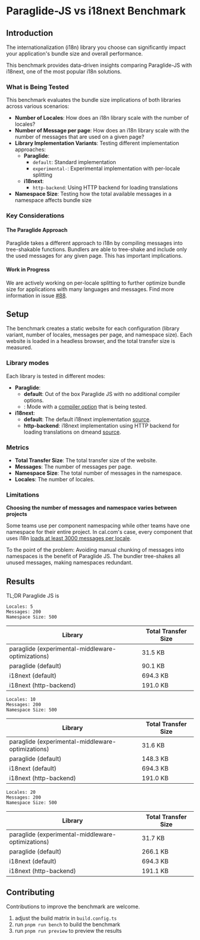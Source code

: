 # Paraglide-JS vs i18next Benchmark

## Introduction

The internationalization (i18n) library you choose can significantly impact your application's bundle size and overall performance. 

This benchmark provides data-driven insights comparing Paraglide-JS with i18next, one of the most popular i18n solutions.

### What is Being Tested

This benchmark evaluates the bundle size implications of both libraries across various scenarios:

- **Number of Locales**: How does an i18n library scale with the number of locales?
- **Number of Message per page**: How does an i18n library scale with the number of messages that are used on a given page?
- **Library Implementation Variants**: Testing different implementation approaches:
  - **Paraglide**: 
    - `default`: Standard implementation
    - `experimental-`: Experimental implementation with per-locale splitting
  - **i18next**:
    - `http-backend`: Using HTTP backend for loading translations
- **Namespace Size**: Testing how the total available messages in a namespace affects bundle size

### Key Considerations

#### The Paraglide Approach

Paraglide takes a different approach to i18n by compiling messages into tree-shakable functions. Bundlers are able to tree-shake and include only the used messages for any given page. This has important implications.

#### Work in Progress

We are actively working on per-locale splitting to further optimize bundle size for applications with many languages and messages. Find more information in issue [#88](https://github.com/opral/inlang-paraglide-js/issues/88).

## Setup

The benchmark creates a static website for each configuration (library variant, number of locales, messages per page, and namespace size). Each website is loaded in a headless browser, and the total transfer size is measured.

### Library modes

Each library is tested in different modes:

- **Paraglide**: 
  - **default**: Out of the box Paraglide JS with no additional compiler options.
  - **<compiler-option>**: Mode with a [compiler option](https://inlang.com/m/gerre34r/library-inlang-paraglideJs/compiler-options) that is being tested. 
- **i18next**: 
  - **default**: The default i18next implementation [source](https://www.i18next.com/overview/getting-started#basic-sample).
  - **http-backend**: i18next implementation using HTTP backend for loading translations on dmeand [source](https://github.com/i18next/i18next-http-backend).
  
### Metrics

- **Total Transfer Size**: The total transfer size of the website.
- **Messages**: The number of messages per page.
- **Namespace Size**: The total number of messages in the namespace.
- **Locales**: The number of locales.

### Limitations

**Choosing the number of messages and namespace varies between projects**

Some teams use per component namespacing while other teams have one namespace for their entire project. In cal.com's case, every component that uses i18n [loads at least 3000 messages per locale](https://github.com/calcom/cal.com/blob/b5e08ea80ffecff04363a18789491065dd6ccc0b/apps/web/public/static/locales/en/common.json).

To the point of the problem: Avoiding manual chunking of messages into namespaces is the benefit of Paraglide JS. The bundler tree-shakes all unused messages, making namespaces redundant.


## Results

TL;DR Paraglide JS is 


`Locales: 5`  
`Messages: 200`   
`Namespace Size: 500` 

| Library                                           | Total Transfer Size | 
|---------------------------------------------------|---------------------| 
| paraglide (experimental-middleware-optimizations) | 31.5 KB             | 
| paraglide (default)                               | 90.1 KB             | 
| i18next (default)                                 | 694.3 KB            | 
| i18next (http-backend)                            | 191.0 KB            | 


`Locales: 10`  
`Messages: 200`   
`Namespace Size: 500` 

| Library                                           | Total Transfer Size | 
|---------------------------------------------------|---------------------| 
| paraglide (experimental-middleware-optimizations) | 31.6 KB             | 
| paraglide (default)                               | 148.3 KB            | 
| i18next (default)                                 | 694.3 KB            | 
| i18next (http-backend)                            | 191.0 KB            | 


`Locales: 20`  
`Messages: 200`   
`Namespace Size: 500` 

| Library                                           | Total Transfer Size | 
|---------------------------------------------------|---------------------| 
| paraglide (experimental-middleware-optimizations) | 31.7 KB             | 
| paraglide (default)                               | 266.1 KB            | 
| i18next (default)                                 | 694.3 KB            | 
| i18next (http-backend)                            | 191.1 KB            | 


## Contributing

Contributions to improve the benchmark are welcome. 

1. adjust the build matrix in `build.config.ts` 
2. run `pnpm run bench` to build the benchmark
3. run `pnpm run preview` to preview the results

